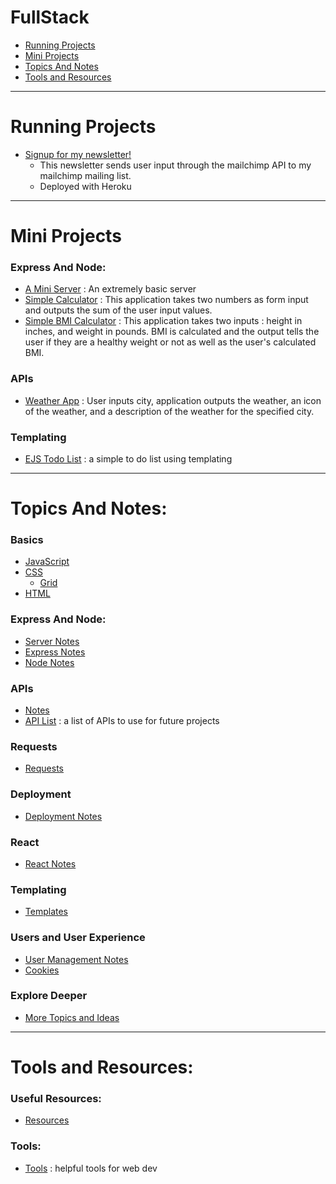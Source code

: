 # FullStack

* [Running Projects](#Running-Projects)
* [Mini Projects](#Mini-Projects)
* [Topics And Notes](#Topics-And-Notes)
* [Tools and Resources](#Tools-and-Resources)

---
# Running Projects
* [Signup for my newsletter!](https://lit-woodland-72587.herokuapp.com/)
  * This newsletter sends user input through the mailchimp API to my mailchimp mailing list.
  * Deployed with Heroku

---
# Mini Projects
### Express And Node:
* [A Mini Server](express-and-node/my-express-server) : An extremely basic server
* [Simple Calculator](express-and-node/my-calculator) : This application
takes two numbers as form input and outputs the sum of the user input values.
* [Simple BMI Calculator](express-and-node/bmi-calculator) : This application
takes two inputs : height in inches, and weight in pounds. BMI is calculated
and the output tells the user if they are a healthy weight or not as well as
the user's calculated BMI.

### APIs
* [Weather App](api/WeatherProject) : User inputs city, application outputs
the weather, an icon of the weather, and a description of the weather for the
specified city.


### Templating
* [EJS Todo List](templates/ejs/todolist-v1) : a simple to do list using templating
---
# Topics And Notes:

### Basics
* [JavaScript](javascript/javascript.md)
* [CSS](css/css.md)
  * [Grid](css/grid/grid.md)
* [HTML](html/html.md)

### Express And Node:
* [Server Notes](express-and-node/my-express-server/notes.md)
* [Express Notes](express-and-node/express.md)
* [Node Notes](express-and-node/node.md)

### APIs
* [Notes](api/api-notes.md)
* [API List](api/fun-api-list.md) : a list of APIs to use for future projects

### Requests
* [Requests](requests/requests.md)

### Deployment
* [Deployment Notes](deployment/deploy.md)

### React
* [React Notes](react/react.md)

### Templating
* [Templates](templates/templates.md)

### Users and User Experience
* [User Management Notes](user-management/user-management.md)
* [Cookies](cookies/cookies.md)


### Explore Deeper
  * [More Topics and Ideas](more-topics.md)

---
# Tools and Resources:

### Useful Resources:
* [Resources](resources.md)

### Tools:
* [Tools](tools.md) : helpful tools for web dev
